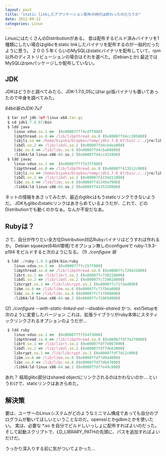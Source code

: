 ```yaml
---
layout: post
title: "static linkしたアプリケーション配布の時代は終わったのだろうか"
date: 2012-09-12
categories: Linux
---
```

LinuxにはたくさんのDistributionがある。
昔は配布するビルド済みバイナリを1種類にしたい場合はglibcをstatic linkしたバイナリを配布するのが一般的だったように思う。
２００５年くらいのMySQLはstaticバイナリを配布していて、rpm以外のディストリビューションの場合はそれを選べた。(Debianとか)
最近ではMySQLはrpmパッケージしか配布していない。

## JDK
JDKはどうかと調べてみたら、JDK-1.7.0_05にはtar.gz版バイナリも置いてあったので中身を調べてみた。

 *64bit版のJDK-7u7*
```javascript
 $ tar zxf jdk-7u7-linux-x64.tar.gz
 $ cd jdk1.7.0_07/bin
 $ ldd java
	linux-vdso.so.1 =>  (0x00007fff4cdff000)
	libpthread.so.0 => /lib/libpthread.so.0 (0x00007fd4cc205000)
	libjli.so => /home/kiyoka/Dropbox/temp/jdk1.7.0_07/bin/./../jre/lib/amd64/jli/libjli.so (0x00007fd4cbfee000)
	libdl.so.2 => /lib/libdl.so.2 (0x00007fd4cbdea000)
	libc.so.6 => /lib/libc.so.6 (0x00007fd4cba88000)
	/lib64/ld-linux-x86-64.so.2 (0x00007fd4cc431000)
 $ ldd javac
	linux-vdso.so.1 =>  (0x00007fff7e3ff000)
	libpthread.so.0 => /lib/libpthread.so.0 (0x00007f413512c000)
	libjli.so => /home/kiyoka/Dropbox/temp/jdk1.7.0_07/bin/./../jre/lib/amd64/jli/libjli.so (0x00007f4134f15000)
	libdl.so.2 => /lib/libdl.so.2 (0x00007f4134d11000)
	libc.so.6 => /lib/libc.so.6 (0x00007f41349af000)
	/lib64/ld-linux-x86-64.so.2 (0x00007f4135358000)
```

ネットの情報をあさってみたが、最近のglibcはもうstaticリンクできないようだ。
JDKもglibcのstaticリンクはあきらめているようだが、これで、どのDistributionでも動くのかなぁ。なんか不安だなあ。

## Rubyは？
さて、自分が作りたい全方位Distribution対応Rubyバイナリはどうすれば作れるか。
Debian squeeze(64bit環境)でオプション無しのconfigureで ruby-1.9.3-p194 をビルドすると次のようになる。
 (1) *./configure 版*
```javascript
 $ ldd ./ruby-1.9.3-p194/bin/ruby
	linux-vdso.so.1 =>  (0x00007fffc25ff000)
	libpthread.so.0 => /lib/libpthread.so.0 (0x00007fc720431000)
	librt.so.1 => /lib/librt.so.1 (0x00007fc720228000)
	libdl.so.2 => /lib/libdl.so.2 (0x00007fc720024000)
	libcrypt.so.1 => /lib/libcrypt.so.1 (0x00007fc71fded000)
	libm.so.6 => /lib/libm.so.6 (0x00007fc71fb6a000)
	libc.so.6 => /lib/libc.so.6 (0x00007fc71f808000)
	/lib64/ld-linux-x86-64.so.2 (0x00007fc72065d000)
```

 (2) *./configure --with-static-linked-ext --disable-shared*
 かつ、ext/Setupを次のように変更したバージョン
これは、拡張ライブラリがruby本体にスタティックリンクされるオプションのようだが…

```javascript
 $ ldd ruby
	linux-vdso.so.1 =>  (0x00007fff554f3000)
	libpthread.so.0 => /lib/libpthread.so.0 (0x00007fdf7e270000)
	librt.so.1 => /lib/librt.so.1 (0x00007fdf7e067000)
	libdl.so.2 => /lib/libdl.so.2 (0x00007fdf7de63000)
	libcrypt.so.1 => /lib/libcrypt.so.1 (0x00007fdf7dc2c000)
	libm.so.6 => /lib/libm.so.6 (0x00007fdf7d9a9000)
	libc.so.6 => /lib/libc.so.6 (0x00007fdf7d647000)
	/lib64/ld-linux-x86-64.so.2 (0x00007fdf7e49c000)
```

あれ？ 結局glibc部分はshared objectにリンクされるのはかわないのか…
というわけで、staticリンクはあきらめた。

## 解決策
要は、ユーザーのLinuxシステムがどのようなミニマム構成であっても自分のプログラムが動いてほしいということなのだ。opensslとかgdbmとかを使いたい。
実は、必要な *.so を自分でビルドしいっしょに配布すればよいのだった。
そして起動スクリプトで、LD_LIBRARY_PATHの先頭に、パスを追加すればよいだけだ。

うっかり深入りする前に気がついてよかった…
